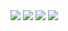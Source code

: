 <img src="http://readme-typing-svg.herokuapp.com?font=ubuntu&color=%2336BCF7&vCenter=true&multiline=true&height=39&lines=Hi+am+TheDT">
<img src="https://github-readme-stats.vercel.app/api/top-langs/?username=duongtuan30306&theme=radical"></a>
<a href="https://discord.com/users/542602170080428063"><img src="https://lanyard-profile-readme-nyria.vercel.app/api/542602170080428063"></a>
<img src="https://github-readme-stats.vercel.app/api?username=duongtuan303030&show_icons=true&theme=radical"></a>
